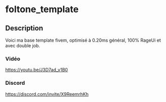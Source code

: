 # foltone_template

## Description
Voici ma base template fivem, optimisé à 0.20ms général, 100% RageUi et avec double job.

### Vidéo
https://youtu.be/J3D7ad_v1B0

### Discord
https://discord.com/invite/X9ReemrhKh
